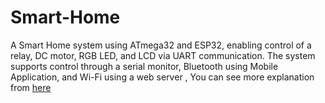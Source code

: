 # Smart-Home
A Smart Home system using ATmega32 and ESP32, enabling control of a relay, DC motor, RGB LED, and LCD via UART communication. The system supports control through a serial monitor, Bluetooth using Mobile Application, and Wi-Fi using a web server , 
You can see more explanation from [ here ]()
